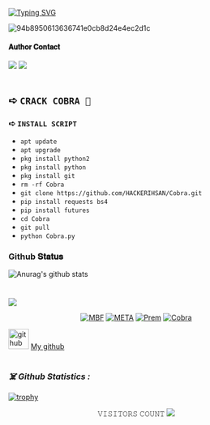 
[![Typing SVG](https://readme-typing-svg.herokuapp.com?font=Cool&Color=black&labelColor=black=%239766FF&center=true&vCenter=true&lines=𝐇𝐚𝐗𝐨𝐨𝐫+𝐈𝐡𝐬𝐚𝐧+THE+BRAND+!;HATERX+MAKES+MEH+FAMOUS)](https://git.io/typing-svg)

![94b8950613636741e0cb8d24e4ec2d1c](https://user-images.githubusercontent.com/72184388/115982559-89883200-a5b5-11eb-8b23-10b9099f5d68.gif)

#### 𝐀𝐮𝐭𝐡𝐨𝐫 𝐂𝐨𝐧𝐭𝐚𝐜𝐭 
[![](https://img.shields.io/badge/Facebook-blue?logo=Facebook&logoColor=blue&labelColor=black)](https://www.facebook.com/unknownXX007)
[![](https://img.shields.io/badge/Whatsapp-CHAT-red?logo=Whatsapp&logoColor=Brightgreen&labelColor=night)](https://wa.me/994401850814?text=Asalamualaikum+Bro) <br><br>


## ➪ `CRACK COBRA 🐍`


 

### ➪     `INSTALL SCRIPT`
* `apt update`
* `apt upgrade`
* `pkg install python2`
* `pkg install python`
* `pkg install git`
* `rm -rf Cobra`
* `git clone https://github.com/HACKERIHSAN/Cobra.git`
* `pip install requests bs4`
* `pip install futures`
* `cd Cobra`
* `git pull`
* `python Cobra.py`
### Github 𝐒𝐭𝐚𝐭𝐮𝐬
![Anurag's github stats](https://github-readme-stats.vercel.app/api?username=HACKERIHSAN&show_icons=true&theme=radical)<br>
#
<img align="center" src="https://github-readme-stats.anuraghazra1.vercel.app/api/top-langs/?username=MohsinTheLegend&layout=compact&theme=chartreuse-dark" />

<p align="center">
<a href="https://github.com/HACKERIHSAN/MBF"><img title="MBF" src="https://github-readme-stats.vercel.app/api/pin/?username=HACKERIHSAN&repo=MBF&theme=vision-friendly-dark"></a>
<a href="https://github.com/HACKERIHSAN/META"><img title="META" src="https://github-readme-stats.vercel.app/api/pin/?username=HACKERIHSAN&repo=META&theme=dark"></a>
<a href="https://github.com/HACKERIHSAN/Prem"><img title="Prem" src="https://github-readme-stats.vercel.app/api/pin/?username=HACKERIHSAN&repo=Prem&theme=vision-friendly-dark"></a>
 <a href="https://github.com/HACKERIHSAN/Cobra"><img title="Cobra" src="https://github-readme-stats.vercel.app/api/pin/?username=HACKERIHSAN&repo=Cobra&theme=tokyonight"></a>

 



[<img src='https://cdn.jsdelivr.net/npm/simple-icons@3.0.1/icons/github.svg' alt='github' height='40'>](https://github.com/HACKERIHSAN) <a href="https://github.com/HACKERIHSAN">My github</a>  
#

<h3><b><i>☠️ Github Statistics :</i></b></h3>
<a href="https://github.com/HACKERIHSAN"><img title="trophy" src="https://github-profile-trophy.vercel.app/?username=HACKERIHSAN&theme=monokai"></a>
</p>  
<p align="center"> 
 𝚅𝙸𝚂𝙸𝚃𝙾𝚁𝚂 𝙲𝙾𝚄𝙽𝚃
 <img src="https://profile-counter.glitch.me/HACKERIHSAN/count.svg" />
</p>


 

#
